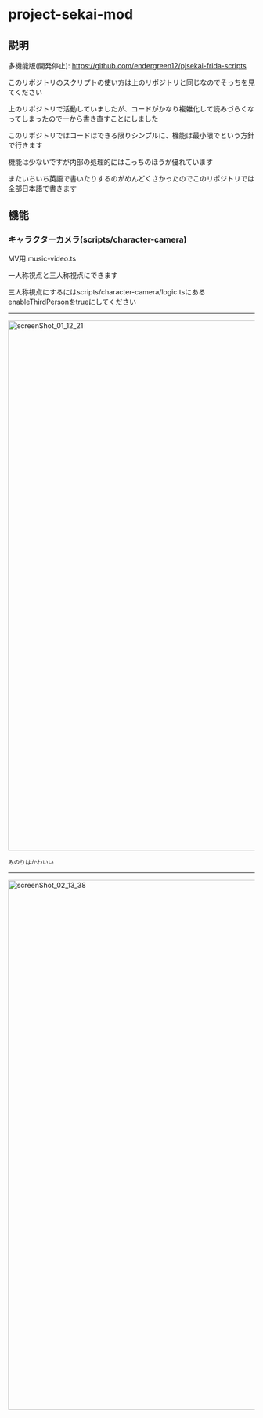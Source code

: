 # project-sekai-mod

## 説明

多機能版(開発停止): https://github.com/endergreen12/pjsekai-frida-scripts

このリポジトリのスクリプトの使い方は上のリポジトリと同じなのでそっちを見てください

上のリポジトリで活動していましたが、コードがかなり複雑化して読みづらくなってしまったので一から書き直すことにしました

このリポジトリではコードはできる限りシンプルに、機能は最小限でという方針で行きます

機能は少ないですが内部の処理的にはこっちのほうが優れています

またいちいち英語で書いたりするのがめんどくさかったのでこのリポジトリでは全部日本語で書きます

## 機能
### キャラクターカメラ(scripts/character-camera)
MV用:music-video.ts

一人称視点と三人称視点にできます

三人称視点にするにはscripts/character-camera/logic.tsにあるenableThirdPersonをtrueにしてください

---

<img width="2220" height="1080" alt="screenShot_01_12_21" src="https://github.com/user-attachments/assets/739be438-ec3b-43d8-bb84-bb327564cdb5" />

<sup>みのりはかわいい<sup/>

---

<img width="2220" height="1080" alt="screenShot_02_13_38" src="https://github.com/user-attachments/assets/1a8101e4-e80e-49df-9491-e48789d471e4" />
